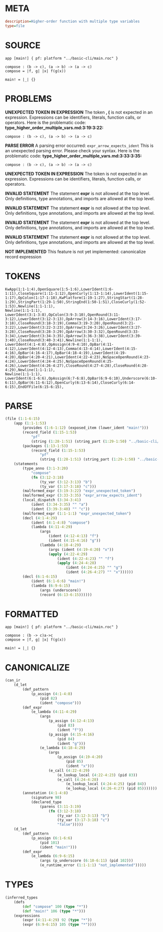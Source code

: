 # META
~~~ini
description=Higher-order function with multiple type variables
type=file
~~~
# SOURCE
~~~roc
app [main!] { pf: platform "../basic-cli/main.roc" }

compose : (b -> c), (a -> b) -> (a -> c)
compose = |f, g| |x| f(g(x))

main! = |_| {}
~~~
# PROBLEMS
**UNEXPECTED TOKEN IN EXPRESSION**
The token **, (** is not expected in an expression.
Expressions can be identifiers, literals, function calls, or operators.
Here is the problematic code:
**type_higher_order_multiple_vars.md:3:19:3:22:**
```roc
compose : (b -> c), (a -> b) -> (a -> c)
```


**PARSE ERROR**
A parsing error occurred: `expr_arrow_expects_ident`
This is an unexpected parsing error. Please check your syntax.
Here is the problematic code:
**type_higher_order_multiple_vars.md:3:33:3:35:**
```roc
compose : (b -> c), (a -> b) -> (a -> c)
```


**UNEXPECTED TOKEN IN EXPRESSION**
The token  is not expected in an expression.
Expressions can be identifiers, literals, function calls, or operators.

**INVALID STATEMENT**
The statement **expr** is not allowed at the top level.
Only definitions, type annotations, and imports are allowed at the top level.

**INVALID STATEMENT**
The statement **expr** is not allowed at the top level.
Only definitions, type annotations, and imports are allowed at the top level.

**INVALID STATEMENT**
The statement **expr** is not allowed at the top level.
Only definitions, type annotations, and imports are allowed at the top level.

**INVALID STATEMENT**
The statement **expr** is not allowed at the top level.
Only definitions, type annotations, and imports are allowed at the top level.

**NOT IMPLEMENTED**
This feature is not yet implemented: canonicalize record expression

# TOKENS
~~~zig
KwApp(1:1-1:4),OpenSquare(1:5-1:6),LowerIdent(1:6-1:11),CloseSquare(1:11-1:12),OpenCurly(1:13-1:14),LowerIdent(1:15-1:17),OpColon(1:17-1:18),KwPlatform(1:19-1:27),StringStart(1:28-1:29),StringPart(1:29-1:50),StringEnd(1:50-1:51),CloseCurly(1:52-1:53),Newline(1:1-1:1),
Newline(1:1-1:1),
LowerIdent(3:1-3:8),OpColon(3:9-3:10),OpenRound(3:11-3:12),LowerIdent(3:12-3:13),OpArrow(3:14-3:16),LowerIdent(3:17-3:18),CloseRound(3:18-3:19),Comma(3:19-3:20),OpenRound(3:21-3:22),LowerIdent(3:22-3:23),OpArrow(3:24-3:26),LowerIdent(3:27-3:28),CloseRound(3:28-3:29),OpArrow(3:30-3:32),OpenRound(3:33-3:34),LowerIdent(3:34-3:35),OpArrow(3:36-3:38),LowerIdent(3:39-3:40),CloseRound(3:40-3:41),Newline(1:1-1:1),
LowerIdent(4:1-4:8),OpAssign(4:9-4:10),OpBar(4:11-4:12),LowerIdent(4:12-4:13),Comma(4:13-4:14),LowerIdent(4:15-4:16),OpBar(4:16-4:17),OpBar(4:18-4:19),LowerIdent(4:19-4:20),OpBar(4:20-4:21),LowerIdent(4:22-4:23),NoSpaceOpenRound(4:23-4:24),LowerIdent(4:24-4:25),NoSpaceOpenRound(4:25-4:26),LowerIdent(4:26-4:27),CloseRound(4:27-4:28),CloseRound(4:28-4:29),Newline(1:1-1:1),
Newline(1:1-1:1),
LowerIdent(6:1-6:6),OpAssign(6:7-6:8),OpBar(6:9-6:10),Underscore(6:10-6:11),OpBar(6:11-6:12),OpenCurly(6:13-6:14),CloseCurly(6:14-6:15),EndOfFile(6:15-6:15),
~~~
# PARSE
~~~clojure
(file (1:1-6:15)
	(app (1:1-1:53)
		(provides (1:6-1:12) (exposed_item (lower_ident "main!")))
		(record_field (1:15-1:53)
			"pf"
			(string (1:28-1:51) (string_part (1:29-1:50) "../basic-cli/main.roc")))
		(packages (1:13-1:53)
			(record_field (1:15-1:53)
				"pf"
				(string (1:28-1:51) (string_part (1:29-1:50) "../basic-cli/main.roc")))))
	(statements
		(type_anno (3:1-3:20)
			"compose"
			(fn (3:12-3:18)
				(ty_var (3:12-3:13) "b")
				(ty_var (3:17-3:18) "c")))
		(malformed_expr (3:19-3:22) "expr_unexpected_token")
		(malformed_expr (3:33-3:35) "expr_arrow_expects_ident")
		(local_dispatch (3:34-3:41)
			(ident (3:34-3:35) "" "a")
			(ident (3:39-3:40) "" "c"))
		(malformed_expr (1:1-1:1) "expr_unexpected_token")
		(decl (4:1-4:29)
			(ident (4:1-4:8) "compose")
			(lambda (4:11-4:29)
				(args
					(ident (4:12-4:13) "f")
					(ident (4:15-4:16) "g"))
				(lambda (4:18-4:29)
					(args (ident (4:19-4:20) "x"))
					(apply (4:22-4:29)
						(ident (4:22-4:23) "" "f")
						(apply (4:24-4:28)
							(ident (4:24-4:25) "" "g")
							(ident (4:26-4:27) "" "x"))))))
		(decl (6:1-6:15)
			(ident (6:1-6:6) "main!")
			(lambda (6:9-6:15)
				(args (underscore))
				(record (6:13-6:15))))))
~~~
# FORMATTED
~~~roc
app [main!] { pf: platform "../basic-cli/main.roc" }

compose : (b -> c)a->c
compose = |f, g| |x| f(g(x))

main! = |_| {}
~~~
# CANONICALIZE
~~~clojure
(can_ir
	(d_let
		(def_pattern
			(p_assign (4:1-4:8)
				(pid 82)
				(ident "compose")))
		(def_expr
			(e_lambda (4:11-4:29)
				(args
					(p_assign (4:12-4:13)
						(pid 83)
						(ident "f"))
					(p_assign (4:15-4:16)
						(pid 84)
						(ident "g")))
				(e_lambda (4:18-4:29)
					(args
						(p_assign (4:19-4:20)
							(pid 85)
							(ident "x")))
					(e_call (4:22-4:29)
						(e_lookup_local (4:22-4:23) (pid 83))
						(e_call (4:24-4:28)
							(e_lookup_local (4:24-4:25) (pid 84))
							(e_lookup_local (4:26-4:27) (pid 85)))))))
		(annotation (4:1-4:8)
			(signature 98)
			(declared_type
				(parens (3:11-3:19)
					(fn (3:12-3:18)
						(ty_var (3:12-3:13) "b")
						(ty_var (3:17-3:18) "c")
						"false")))))
	(d_let
		(def_pattern
			(p_assign (6:1-6:6)
				(pid 101)
				(ident "main!")))
		(def_expr
			(e_lambda (6:9-6:15)
				(args (p_underscore (6:10-6:11) (pid 102)))
				(e_runtime_error (1:1-1:1) "not_implemented")))))
~~~
# TYPES
~~~clojure
(inferred_types
	(defs
		(def "compose" 100 (type "*"))
		(def "main!" 106 (type "*")))
	(expressions
		(expr (4:11-4:29) 92 (type "*"))
		(expr (6:9-6:15) 105 (type "*"))))
~~~